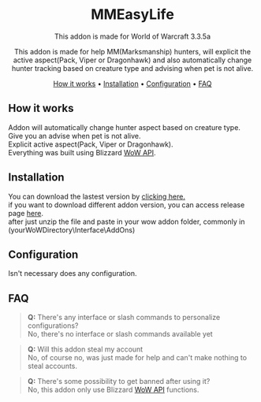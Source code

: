 <div align="center">

# MMEasyLife
This addon is made for World of Warcraft 3.3.5a

This addon is made for help MM(Marksmanship) hunters, will explicit the active aspect(Pack, Viper or Dragonhawk) and also automatically change hunter tracking based on creature type and advising when pet is not alive.

[How it works](#how-it-works) •
[Installation](#installation) •
[Configuration](#configuration) •
[FAQ](#faq)

</div>

## How it works
Addon will automatically change hunter aspect based on creature type.</br>
Give you an advise when pet is not alive.</br>
Explicit active aspect(Pack, Viper or Dragonhawk).</br>
Everything was built using Blizzard <a href="https://wowpedia.fandom.com/wiki/World_of_Warcraft_API">WoW API</a>.</br>

## Installation
You can download the lastest version by <a href="!#">clicking here.</a></br>
if you want to download different addon version, you can access release page <a href="!#">here</a>.</br>
after just unzip the file and paste in your wow addon folder, commonly in (yourWoWDirectory\Interface\AddOns)

## Configuration
Isn't necessary does any configuration.

## FAQ

> <b>Q:</b> There's any interface or slash commands to personalize configurations?</br>
No, there's no interface or slash commands available yet

> <b>Q:</b> Will this addon steal my account</br>
No, of course no, was just made for help and can't make nothing to steal accounts.

> <b>Q:</b> There's some possibility to get banned after using it?</br>
No, this addon only use Blizzard <a href="https://wowpedia.fandom.com/wiki/World_of_Warcraft_API">WoW API</a> functions.
